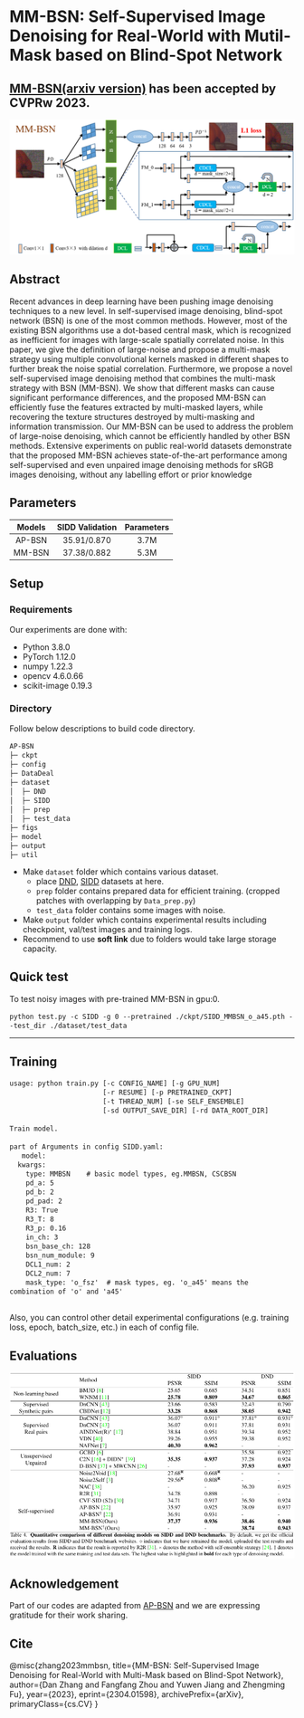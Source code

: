 # MM-BSN: Self-Supervised Image Denoising for Real-World with Mutil-Mask based on Blind-Spot Network
[MM-BSN(arxiv version)](https://arxiv.org/abs/2304.01598) has been accepted by CVPRw 2023.
---

![masks](./figs/big_f_try2.png)
## Abstract
Recent advances in deep learning have been pushing image denoising techniques to a new level. In self-supervised image denoising, blind-spot network (BSN) is one of the most common methods. However, most of the existing BSN algorithms use a dot-based central mask, which is recognized as inefficient for images with large-scale spatially correlated noise. In this paper, we give the definition of large-noise and propose a multi-mask strategy using multiple convolutional kernels masked in different shapes to further break the noise spatial correlation. Furthermore, we propose a novel self-supervised image denoising method that combines the multi-mask strategy with BSN (MM-BSN). We show that different masks can cause significant performance differences, and the proposed MM-BSN can efficiently fuse the features extracted by multi-masked layers, while recovering the texture structures destroyed by multi-masking and information transmission. Our MM-BSN can be used to address the problem of large-noise denoising, which cannot be efficiently handled by other BSN methods. Extensive experiments on public real-world datasets demonstrate that the proposed MM-BSN achieves state-of-the-art performance among self-supervised and even unpaired image denoising methods for sRGB images denoising, without any labelling effort or prior knowledge

## Parameters
|   __Models__   |                                         __SIDD Validation__                                         |__Parameters__ |
|:----------:|:-----------------------------------------------------------------------------------------------:|:-------:|
| AP-BSN |                                             35.91/0.870                                             |   3.7M   |
| MM-BSN |                                             37.38/0.882                                             |   5.3M   |

## Setup
### Requirements

Our experiments are done with:

- Python 3.8.0
- PyTorch 1.12.0
- numpy 1.22.3
- opencv 4.6.0.66
- scikit-image 0.19.3

### Directory

Follow below descriptions to build code directory.

```
AP-BSN
├─ ckpt
├─ config
├─ DataDeal
├─ dataset
│  ├─ DND
│  ├─ SIDD
│  ├─ prep
│  ├─ test_data
├─ figs  
├─ model
├─ output
├─ util
```

- Make `dataset` folder which contains various dataset.
  - place [DND](https://noise.visinf.tu-darmstadt.de/), [SIDD](https://www.eecs.yorku.ca/~kamel/sidd/) datasets at here.
  - `prep` folder contains prepared data for efficient training. (cropped patches with overlapping by `Data_prep.py`)
  - `test_data` folder contains some images with noise.
- Make `output` folder which contains experimental results including checkpoint, val/test images and training logs.
- Recommend to use __soft link__ due to folders would take large storage capacity.


## Quick test

To test noisy images with pre-trained MM-BSN in gpu:0.

```
python test.py -c SIDD -g 0 --pretrained ./ckpt/SIDD_MMBSN_o_a45.pth --test_dir ./dataset/test_data
```

---

## Training

```
usage: python train.py [-c CONFIG_NAME] [-g GPU_NUM] 
                       [-r RESUME] [-p PRETRAINED_CKPT] 
                       [-t THREAD_NUM] [-se SELF_ENSEMBLE]
                       [-sd OUTPUT_SAVE_DIR] [-rd DATA_ROOT_DIR]

Train model.

part of Arguments in config SIDD.yaml:  
   model:
  kwargs:
    type: MMBSN    # basic model types, eg.MMBSN, CSCBSN
    pd_a: 5
    pd_b: 2
    pd_pad: 2
    R3: True
    R3_T: 8
    R3_p: 0.16
    in_ch: 3
    bsn_base_ch: 128
    bsn_num_module: 9
    DCL1_num: 2
    DCL2_num: 7
    mask_type: 'o_fsz'  # mask types, eg. 'o_a45' means the combination of 'o' and 'a45'
    
```

Also, you can control other detail experimental configurations (e.g. training loss, epoch, batch_size, etc.) in each of config file.

## Evaluations
![masks](./figs/re.png)


## Acknowledgement
 Part of our codes are adapted from [AP-BSN](https://github.com/wooseoklee4/AP-BSN) and we are expressing gratitude for their work sharing.
 
## Cite
@misc{zhang2023mmbsn,
      title={MM-BSN: Self-Supervised Image Denoising for Real-World with Multi-Mask based on Blind-Spot Network}, 
      author={Dan Zhang and Fangfang Zhou and Yuwen Jiang and Zhengming Fu},
      year={2023},
      eprint={2304.01598},
      archivePrefix={arXiv},
      primaryClass={cs.CV}
}
